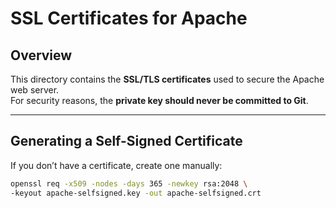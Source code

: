 #  SSL Certificates for Apache

##  Overview
This directory contains the **SSL/TLS certificates** used to secure the Apache web server.  
For security reasons, the **private key should never be committed to Git**.

---

##  Generating a Self-Signed Certificate
If you don’t have a certificate, create one manually:
```bash
openssl req -x509 -nodes -days 365 -newkey rsa:2048 \
-keyout apache-selfsigned.key -out apache-selfsigned.crt
